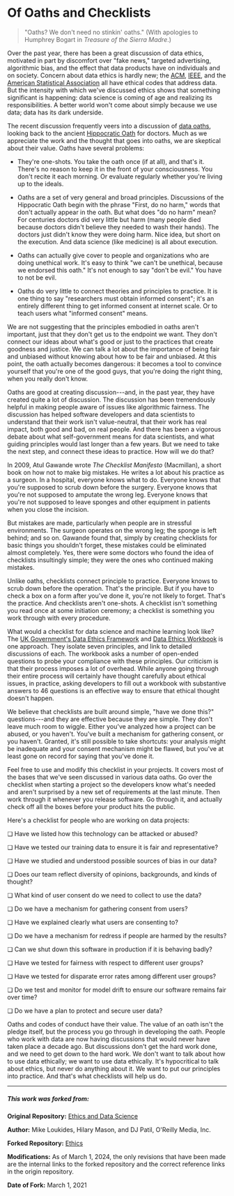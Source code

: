 Of Oaths and Checklists
=======================

> "Oaths? We don't need no stinkin' oaths." (With apologies to
> Humphrey Bogart in *Treasure of the Sierra Madre*.)

Over the past year, there has been a great discussion of data ethics,
motivated in part by discomfort over "fake news," targeted advertising,
algorithmic bias, and the effect that data products have on individuals
and on society. Concern about data ethics is hardly new; the
[ACM](http://ethics.acm.org/code-of-ethics),
[IEEE](https://www.ieee.org/about/compliance.html), and the [American
Statistical Association](http://bit.ly/2zWQAk0) all have ethical codes
that address data. But the intensity with which we've discussed ethics
shows that something significant is happening: data science is coming of
age and realizing its responsibilities. A better world won't come about
simply because we use data; data has its dark underside.

The recent discussion frequently veers into a discussion of [data
oaths](http://bit.ly/2zRvEe8), looking back to the ancient [Hippocratic
Oath](http://bit.ly/2A4QiYA) for doctors. Much as we appreciate the work
and the thought that goes into oaths, we are skeptical about their
value. Oaths have several problems:

-   They're one-shots. You take the oath once (if at all), and that's
    it. There's no reason to keep it in the front of your
    consciousness. You don't recite it each morning. Or evaluate
    regularly whether you're living up to the ideals.

-   Oaths are a set of very general and broad principles. Discussions of
    the Hippocratic Oath begin with the phrase "First, do no harm,"
    words that don't actually appear in the oath. But what does "do no
    harm" mean? For centuries doctors did very little but harm (many
    people died because doctors didn't believe they needed to wash their
    hands). The doctors just didn't know they were doing harm. Nice
    idea, but short on the execution. And data science (like medicine)
    is all about execution.

-   Oaths can actually give cover to people and organizations who are
    doing unethical work. It's easy to think "we can't be unethical,
    because we endorsed this oath." It's not enough to say "don't be
    evil." You have to not be evil.

-   Oaths do very little to connect theories and principles to practice.
    It is one thing to say "researchers must obtain informed consent";
    it's an entirely different thing to get informed consent at
    internet scale. Or to teach users what "informed consent" means.

We are not suggesting that the principles embodied in oaths aren't
important, just that they don't get us to the endpoint we want. They
don't connect our ideas about what's good or just to the practices
that create goodness and justice. We can talk a lot about the importance
of being fair and unbiased without knowing about how to be fair and
unbiased. At this point, the oath actually becomes dangerous: it becomes
a tool to convince yourself that you're one of the good guys, that
you're doing the right thing, when you really don't know.

Oaths are good at creating discussion---and, in the past year, they have
created quite a lot of discussion. The discussion has been tremendously
helpful in making people aware of issues like algorithmic fairness. The
discussion has helped software developers and data scientists to
understand that their work isn't value-neutral, that their work has real
impact, both good and bad, on real people. And there has been a vigorous
debate about what self-government means for data scientists, and what
guiding principles would last longer than a few years. But we need to
take the next step, and connect these ideas to practice. How will we do
that?

In 2009, Atul Gawande wrote *The Checklist Manifesto* (Macmillan), a
short book on how not to make big mistakes. He writes a lot about his
practice as a surgeon. In a hospital, everyone knows what to do.
Everyone knows that you're supposed to scrub down before the surgery.
Everyone knows that you're not supposed to amputate the wrong leg.
Everyone knows that you're not supposed to leave sponges and other
equipment in patients when you close the incision.

But mistakes are made, particularly when people are in stressful
environments. The surgeon operates on the wrong leg; the sponge is left
behind; and so on. Gawande found that, simply by creating checklists for
basic things you shouldn't forget, these mistakes could be eliminated
almost completely. Yes, there were some doctors who found the idea of
checklists insultingly simple; they were the ones who continued making
mistakes.

Unlike oaths, checklists connect principle to practice. Everyone knows
to scrub down before the operation. That's the principle. But if you
have to check a box on a form after you've done it, you're not likely
to forget. That's the practice. And checklists aren't one-shots. A
checklist isn't something you read once at some initiation ceremony; a
checklist is something you work through with every procedure.

What would a checklist for data science and machine learning look like?
The [UK Government's Data Ethics Framework](http://bit.ly/2NvJ0ik) and
[Data Ethics Workbook](http://bit.ly/2O69wjh) is one approach. They
isolate seven principles, and link to detailed discussions of each. The
workbook asks a number of open-ended questions to probe your compliance
with these principles. Our criticism is that their process imposes a lot
of overhead. While anyone going through their entire process will
certainly have thought carefully about ethical issues, in practice,
asking developers to fill out a workbook with substantive answers to 46
questions is an effective way to ensure that ethical thought doesn't
happen.

We believe that checklists are built around simple, "have we done this?"
questions---and they are effective because they are simple. They don't
leave much room to wiggle. Either you've analyzed how a project can be
abused, or you haven't. You've built a mechanism for gathering consent,
or you haven't. Granted, it's still possible to take shortcuts: your
analysis might be inadequate and your consent mechanism might be flawed,
but you've at least gone on record for saying that you've done it.

Feel free to use and modify this checklist in your projects. It covers
most of the bases that we've seen discussed in various data oaths. Go
over the checklist when starting a project so the developers know what's
needed and aren't surprised by a new set of requirements at the last
minute. Then work through it whenever you release software. Go through
it, and actually check off all the boxes before your product hits the
public.

Here's a checklist for people who are working on data projects:

❏ Have we listed how this technology can be attacked or abused?

❏ Have we tested our training data to ensure it is fair and
representative?

❏ Have we studied and understood possible sources of bias in our data?

❏ Does our team reflect diversity of opinions, backgrounds, and kinds of
thought?

❏ What kind of user consent do we need to collect to use the data?

❏ Do we have a mechanism for gathering consent from users?

❏ Have we explained clearly what users are consenting to?

❏ Do we have a mechanism for redress if people are harmed by the
results?

❏ Can we shut down this software in production if it is behaving badly?

❏ Have we tested for fairness with respect to different user groups?

❏ Have we tested for disparate error rates among different user groups?

❏ Do we test and monitor for model drift to ensure our software remains
fair over time?

❏ Do we have a plan to protect and secure user data?

Oaths and codes of conduct have their value. The value of an oath isn't
the pledge itself, but the process you go through in developing the
oath. People who work with data are now having discussions that would
never have taken place a decade ago. But discussions don't get the hard
work done, and we need to get down to the hard work. We don't want to
talk about how to use data ethically; we want to use data ethically.
It's hypocritical to talk about ethics, but never do anything about it.
We want to put our principles into practice. And that's what checklists
will help us do.

---

##### This work was forked from:

**Original Repository:** [Ethics and Data Science](https://resources.oreilly.com/examples/0636920203964)

**Author:** Mike Loukides, Hilary Mason, and DJ Patil, O'Reilly Media, Inc.

**Forked Repository:** [Ethics](github.com/jasonkronemeyer/ethics)

**Modifications:** As of March 1, 2024, the only revisions that have been made are the internal links to the forked repository and the correct reference links in the origin repository.

**Date of Fork:** March 1, 2021
